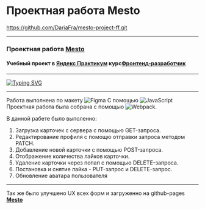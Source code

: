 # Проектная работа Mesto
https://github.com/DariaFra/mesto-project-ff.git

----
### Проектная работа [**Mesto**](https://dariafra.github.io/mesto-project-ff/)
#### Учебный проект в  [**Яндекс Практикум**](https://practicum.yandex.ru/) курс[**Фронтенд-разработчик**](https://practicum.yandex.ru/profile/frontend-developer/)
---
[![Typing SVG](https://readme-typing-svg.herokuapp.com?color=%2336BCF7&lines=Project+Mesto)](https://git.io/typing-svg)

---
Работа выполнена по макету ![Figma](https:///img.shields.io/badge/figma-%23F24E1E.svg?style=for-the-badge&logo=figma&logoColor=white) С помощью ![JavaScript](https://img.shields.io/badge/javascript-%23323330.svg?style=for-the-badge&logo=javascript&logoColor=%23F7DF1E) Проектная работа была собрана с помощью ![Webpack](https://img.shields.io/badge/webpack-%238DD6F9.svg?style=for-the-badge&logo=webpack&logoColor=black).

В данной рабете было выполенно:
1. Загрузка карточек с сервера с помощью GET-запроса.
2. Редактирование профиля с помощю отправки запроса методом PATCH.
3. Добавление новой карточки с помощью  POST-запроса.
4. Отображение количества лайков карточки.
5. Удаление карточки через попап с помощью  DELETE-запроса.
6. Постановка и снятие лайка - PUT-запрос и DELETE-запрос.
7. Обновление аватара пользователя
---
Так же было улучшено UX всех форм и загруженно на github-pages [**Mesto**](https://dariafra.github.io/mesto-project-ff/)
